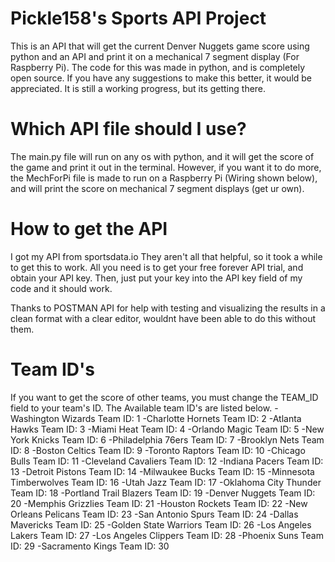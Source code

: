 # Pickle158's Sports API Project
This is an API that will get the current Denver Nuggets game score using python and an API and print it on a mechanical 7 segment display (For Raspberry Pi).
The code for this was made in python, and is completely open source.  If you have any suggestions to make this better, it would be appreciated.  It is still a working progress, but its getting there.  

# Which API file should I use?
The main.py file will run on any os with python, and it will get the score of the game and print it out in the terminal.  However, if you want it to do more, the MechForPi file is made to run on a Raspberry Pi (Wiring shown below), and will print the score on mechanical 7 segment displays (get ur own).

# How to get the API
I got my API from sportsdata.io  They aren't all that helpful, so it took a while to get this to work.  All you need is to get your free forever API trial, and obtain your API key.  Then, just put your key into the API key field of my code and it should work.

Thanks to POSTMAN API for help with testing and visualizing the results in a clean format with a clear editor, wouldnt have been able to do this without them.


# Team ID's  
If you want to get the score of other teams, you must change the TEAM_ID field to your team's ID.  The Available team ID's are listed below.
-Washington  Wizards  Team ID: 1
-Charlotte  Hornets  Team ID: 2
-Atlanta  Hawks  Team ID: 3
-Miami  Heat  Team ID: 4
-Orlando  Magic  Team ID: 5
-New York  Knicks  Team ID: 6
-Philadelphia  76ers  Team ID: 7
-Brooklyn  Nets  Team ID: 8
-Boston  Celtics  Team ID: 9
-Toronto  Raptors  Team ID: 10
-Chicago  Bulls  Team ID: 11
-Cleveland  Cavaliers  Team ID: 12
-Indiana  Pacers  Team ID: 13
-Detroit  Pistons  Team ID: 14
-Milwaukee  Bucks  Team ID: 15
-Minnesota  Timberwolves  Team ID: 16
-Utah  Jazz  Team ID: 17
-Oklahoma City  Thunder  Team ID: 18
-Portland  Trail Blazers  Team ID: 19
-Denver  Nuggets  Team ID: 20
-Memphis  Grizzlies  Team ID: 21
-Houston  Rockets  Team ID: 22
-New Orleans  Pelicans  Team ID: 23
-San Antonio  Spurs  Team ID: 24
-Dallas  Mavericks  Team ID: 25
-Golden State  Warriors  Team ID: 26
-Los Angeles  Lakers  Team ID: 27
-Los Angeles  Clippers  Team ID: 28
-Phoenix  Suns  Team ID: 29
-Sacramento  Kings  Team ID: 30
